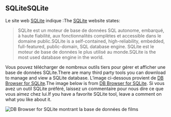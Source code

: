 ## <a name="sqlite"></a><span data-ttu-id="b75f6-101">SQLite</span><span class="sxs-lookup"><span data-stu-id="b75f6-101">SQLite</span></span>

<span data-ttu-id="b75f6-102">Le site web [SQLite](https://www.sqlite.org/) indique :</span><span class="sxs-lookup"><span data-stu-id="b75f6-102">The [SQLite](https://www.sqlite.org/) website states:</span></span>

> <span data-ttu-id="b75f6-103">SQLite est un moteur de base de données SQL autonome, embarqué, à haute fiabilité, aux fonctionnalités complètes et accessible dans le domaine public.</span><span class="sxs-lookup"><span data-stu-id="b75f6-103">SQLite is a self-contained, high-reliability, embedded, full-featured, public-domain, SQL database engine.</span></span> <span data-ttu-id="b75f6-104">SQLite est le moteur de base de données le plus utilisé au monde.</span><span class="sxs-lookup"><span data-stu-id="b75f6-104">SQLite is the most used database engine in the world.</span></span>

<span data-ttu-id="b75f6-105">Vous pouvez télécharger de nombreux outils tiers pour gérer et afficher une base de données SQLite.</span><span class="sxs-lookup"><span data-stu-id="b75f6-105">There are many third party tools you can download to manage and view a SQLite database.</span></span> <span data-ttu-id="b75f6-106">L’image ci-dessous provient de [DB Browser for SQLite](https://sqlitebrowser.org/).</span><span class="sxs-lookup"><span data-stu-id="b75f6-106">The image below is from [DB Browser for SQLite](https://sqlitebrowser.org/).</span></span> <span data-ttu-id="b75f6-107">Si vous avez un outil SQLite préféré, laissez un commentaire pour nous dire ce que vous aimez chez lui.</span><span class="sxs-lookup"><span data-stu-id="b75f6-107">If you have a favorite SQLite tool, leave a comment on what you like about it.</span></span>

![DB Browser for SQLite montrant la base de données de films](~/tutorials/first-mvc-app-xplat/working-with-sql/_static/dbb.png)
